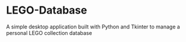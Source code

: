 # LEGO-Database
A simple desktop application built with Python and Tkinter to manage a personal LEGO collection database
